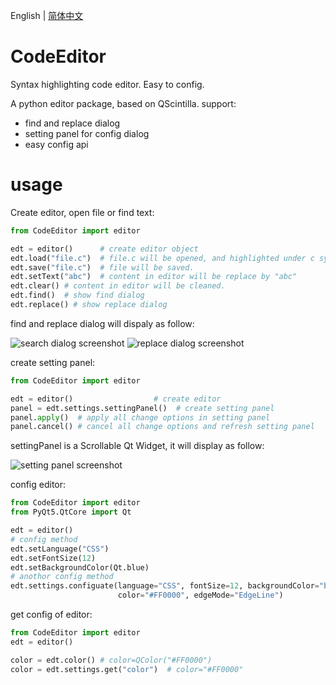 English | [简体中文](https://github.com/hustlei/CodeEditor/blob/master/README_zh-CN.md)

# CodeEditor
Syntax highlighting code editor. Easy to config.
 
A python editor package, based on QScintilla. support:

+ find and replace dialog
+ setting panel for config dialog
+ easy config api

# usage

Create editor, open file or find text:

~~~python
from CodeEditor import editor

edt = editor()      # create editor object
edt.load("file.c")  # file.c will be opened, and highlighted under c syntax
edt.save("file.c")  # file will be saved.
edt.setText("abc")  # content in editor will be replace by "abc"
edt.clear() # content in editor will be cleaned.
edt.find()  # show find dialog
edt.replace() # show replace dialog
~~~

find and replace dialog will dispaly as follow:

![search dialog screenshot](https://github.com/hustlei/CodeEditor/blob/master/docs/assets/screenshot/find.png?raw=true)
![replace dialog screenshot](https://github.com/hustlei/CodeEditor/blob/master/docs/assets/screenshot/replace.png?raw=true)

create setting panel:

~~~python
from CodeEditor import editor

edt = editor()                  # create editor
panel = edt.settings.settingPanel()  # create setting panel
panel.apply()  # apply all change options in setting panel
panel.cancel() # cancel all change options and refresh setting panel
~~~

settingPanel is a Scrollable Qt Widget, it will display as follow:

![setting panel screenshot](https://github.com/hustlei/CodeEditor/blob/master/docs/assets/screenshot/settingpanel.png?raw=true)

config editor:

~~~python
from CodeEditor import editor
from PyQt5.QtCore import Qt

edt = editor()
# config method
edt.setLanguage("CSS")
edt.setFontSize(12)
edt.setBackgroundColor(Qt.blue)
# anothor config method
edt.settings.configuate(language="CSS", fontSize=12, backgroundColor="blue",
                        color="#FF0000", edgeMode="EdgeLine")
~~~

get config of editor:

~~~python
from CodeEditor import editor
edt = editor()

color = edt.color() # color=QColor("#FF0000")
color = edt.settings.get("color")  # color="#FF0000"
~~~
